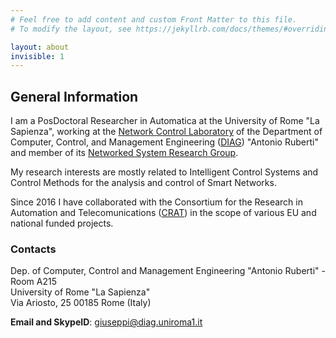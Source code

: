 ```yaml
---
# Feel free to add content and custom Front Matter to this file.
# To modify the layout, see https://jekyllrb.com/docs/themes/#overriding-theme-defaults

layout: about
invisible: 1
---
```


## General Information

I am a PosDoctoral Researcher in Automatica at the University of Rome "La Sapienza", working at the [Network Control Laboratory](http://diag.uniroma1.it/nclab/) of the Department of Computer, Control, and Management Engineering ([DIAG](http://diag.uniroma1.it)) "Antonio Ruberti" and member of its [Networked System Research Group](https://www.diag.uniroma1.it/en/gruppi-di-ricerca/18328).

My research interests are mostly related to Intelligent Control Systems and Control Methods for the analysis and control of Smart Networks.

Since 2016 I have collaborated with the Consortium for the Research in Automation and Telecomunications ([CRAT](https://www.crat.eu)) in the scope of various EU and national funded projects.

### Contacts

Dep. of Computer, Control and Management Engineering "Antonio Ruberti" - Room A215  
University of Rome "La Sapienza"  
Via Ariosto, 25 00185 Rome (Italy)

**Email and SkypeID**:  [giuseppi@diag.uniroma1.it](mailto:giuseppi@diag.uniroma1.it)

